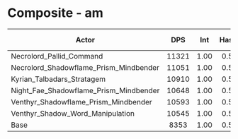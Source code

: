 # Composite - am
| Actor | DPS | Int | Haste | Crit | Mastery | Vers | DPS Weight |
|---|:---:|:---:|:---:|:---:|:---:|:---:|:---:|
|Necrolord_Pallid_Command|11321|1.00|0.59|0.54|0.60|0.54|0.21|
|Necrolord_Shadowflame_Prism_Mindbender|11051|1.00|0.57|0.54|0.66|0.55|0.22|
|Kyrian_Talbadars_Stratagem|10910|1.00|0.52|0.55|0.67|0.55|0.22|
|Night_Fae_Shadowflame_Prism_Mindbender|10648|1.00|0.56|0.55|0.71|0.55|0.23|
|Venthyr_Shadowflame_Prism_Mindbender|10593|1.00|0.52|0.55|0.67|0.55|0.23|
|Venthyr_Shadow_Word_Manipulation|10545|1.00|0.51|0.56|0.67|0.54|0.23|
|Base|8353|1.00|0.59|0.56|0.70|0.55|0.29|
